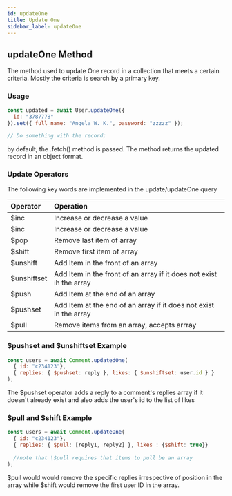 ```yaml
---
id: updateOne
title: Update One
sidebar_label: updateOne
---
```


## updateOne Method

The method used to update One record in a collection that meets a certain criteria. Mostly the criteria is search by a primary key.

### Usage

```js
const updated = await User.updateOne({
  id: "3787778"
}).set({ full_name: "Angela W. K.", password: "zzzzz" });

// Do something with the record;
```

by default, the .fetch() method is passed. The method returns the updated record in an object format.

### Update Operators

The following key words are implemented in the update/updateOne query

| Operator     | Operation                                                           |
| :----------- | :------------------------------------------------------------------ |
| \$inc        | Increase or decrease a value                                        |
| \$inc        | Increase or decrease a value                                        |
| \$pop        | Remove last item of array                                           |
| \$shift      | Remove first item of array                                          |
| \$unshift    | Add Item in the front of an array                                   |
| \$unshiftset | Add Item in the front of an array if it does not exist ih the array |
| \$push       | Add Item at the end of an array                                     |
| \$pushset    | Add Item at the end of an array if it does not exist in the array   |
| \$pull       | Remove items from an array, accepts arrray                          |


### \$pushset and \$unshiftset Example

```js
const users = await Comment.updatedOne(
  { id: "c234123"},
  { replies: { $pushset: reply }, likes: { $unshiftset: user.id } }
);
```
The \$pushset operator adds a reply to a comment's replies array if it doesn't already exist and also adds the user's id to the list of likes

### \$pull and \$shift Example

```js
const users = await Comment.updateOne(
  { id: "c234123"},
  { replies: { $pull: [reply1, reply2] }, likes : {$shift: true}}
  
  //note that \$pull requires that items to pull be an array
);
```
\$pull would would remove the specific replies irrespective of position in the array while \$shift would remove the first user ID in the array.
